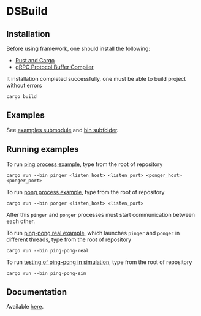 # DSBuild

## Installation
Before using framework, one should install the following:
  - [Rust and Cargo](https://doc.rust-lang.org/cargo/getting-started/installation.html)
  - [gRPC Protocol Buffer Compiler](https://grpc.io/docs/protoc-installation/)

It installation completed successfully, one must be able to build project without errors
```
cargo build
```

## Examples
See [examples submodule](https://egnees.github.io/dsbuild/docs/dsbuild/examples/index.html) and [bin subfolder](https://github.com/egnees/dsbuild/tree/master/bin).

## Running examples

To run [ping process example](https://github.com/egnees/dsbuild/blob/master/bin/pinger.rs), type from the root of repository
```
cargo run --bin pinger <listen_host> <listen_port> <ponger_host> <ponger_port>
```

To run [pong process example](https://github.com/egnees/dsbuild/blob/master/bin/ponger.rs), type from the root of repository
```
cargo run --bin ponger <listen_host> <listen_port>
```

After this `pinger` and `ponger` processes must start communication between each other.

To run [ping-pong real example](https://egnees.github.io/dsbuild/docs/dsbuild/examples/ping_pong/real/index.html), which launches `pinger` and `ponger` in different threads,
type from the root of repository
```
cargo run --bin ping-pong-real
```

To run [testing of ping-pong in simulation](https://egnees.github.io/dsbuild/docs/dsbuild/examples/ping_pong/sim/index.html), type from the root of repository
```
cargo run --bin ping-pong-sim
```

## Documentation
Available [here](https://egnees.github.io/dsbuild/docs/dsbuild/).

